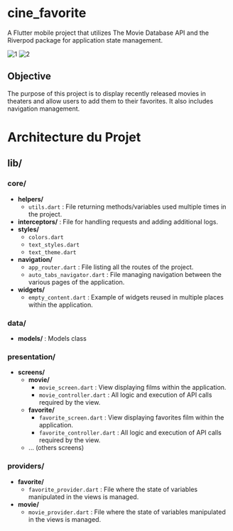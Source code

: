 # cine_favorite

A Flutter mobile project that utilizes The Movie Database API and the Riverpod package for application state management.

![1](https://github.com/JulienS69/cine_favorite/assets/60474003/6972dc8e-3c40-44c6-9fa0-2d6bb6e823d2)
![2](https://github.com/JulienS69/cine_favorite/assets/60474003/3784e9cc-cf88-4c0e-b306-ad226b8c2b0d)



## Objective

The purpose of this project is to display recently released movies in theaters and allow users to add them to their favorites. It also includes navigation management.

# Architecture du Projet

## lib/

### core/
- **helpers/**
  - `utils.dart` : File returning methods/variables used multiple times in the project.
- **interceptors/** : File for handling requests and adding additional logs.
- **styles/**
  - `colors.dart`
  - `text_styles.dart`
  - `text_theme.dart`
- **navigation/**
  - `app_router.dart` : File listing all the routes of the project.
  - `auto_tabs_navigator.dart` : File managing navigation between the various pages of the application.
- **widgets/**
  - `empty_content.dart` : Example of widgets reused in multiple places within the application.

### data/
- **models/** :  Models class

### presentation/
- **screens/**
  - **movie/**
    - `movie_screen.dart`  : View displaying films within the application.
    - `movie_controller.dart` : All logic and execution of API calls required by the view.
  - **favorite/**
    - `favorite_screen.dart` : View displaying favorites film within the application.
    - `favorite_controller.dart` : All logic and execution of API calls required by the view.
  - ... (others screens)

### providers/
- **favorite/**
  - `favorite_provider.dart` : File where the state of variables manipulated in the views is managed.
- **movie/**
  - `movie_provider.dart` : File where the state of variables manipulated in the views is managed.

